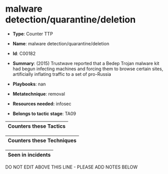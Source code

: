 # malware detection/quarantine/deletion

* **Type**: Counter TTP

* **Name**: malware detection/quarantine/deletion

* **Id**: C00182

* **Summary**: (2015) Trustwave reported that a Bedep Trojan malware kit had begun infecting machines and forcing them to browse certain sites, artificially inflating traffic to a set of pro-Russia

* **Playbooks**: nan

* **Metatechnique**: removal

* **Resources needed:** infosec

* **Belongs to tactic stage**: TA09


| Counters these Tactics |
| ---------------------- |



| Counters these Techniques |
| ------------------------- |



| Seen in incidents |
| ----------------- |


DO NOT EDIT ABOVE THIS LINE - PLEASE ADD NOTES BELOW